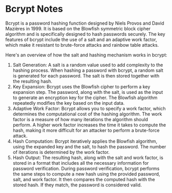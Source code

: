 # Bcrypt Notes

Bcrypt is a password hashing function designed by Niels Provos and David Mazières in 1999. It is based on the Blowfish symmetric block cipher algorithm and is specifically designed to hash passwords securely.
The key features of bcrypt include the use of a salt and an adaptive work factor, which make it resistant to brute-force attacks and rainbow table attacks.

Here's an overview of how the salt and hashing mechanism works in bcrypt:

1. Salt Generation: A salt is a random value used to add complexity to the hashing process. When hashing a password with bcrypt, a random salt is generated for each password. The salt is then stored together with the resulting hash.
2. Key Expansion: Bcrypt uses the Blowfish cipher to perform a key expansion step. The password, along with the salt, is used as the input to generate an encryption key for the cipher. The Blowfish algorithm repeatedly modifies the key based on the input data.
3. Adaptive Work Factor: Bcrypt allows you to specify a work factor, which determines the computational cost of the hashing algorithm. The work factor is a measure of how many iterations the algorithm should perform. A higher work factor increases the time it takes to compute the hash, making it more difficult for an attacker to perform a brute-force attack.
4. Hash Computation: Bcrypt iteratively applies the Blowfish algorithm, using the expanded key and the salt, to hash the password. The number of iterations is determined by the work factor.
5. Hash Output: The resulting hash, along with the salt and work factor, is stored in a format that includes all the necessary information for password verification. During password verification, bcrypt performs the same steps to compute a new hash using the provided password, salt, and work factor. It then compares the computed hash with the stored hash. If they match, the password is considered valid.